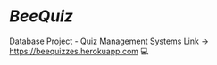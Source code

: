 # *BeeQuiz*
Database Project - Quiz Management Systems 
Link -> https://beequizzes.herokuapp.com :computer:
